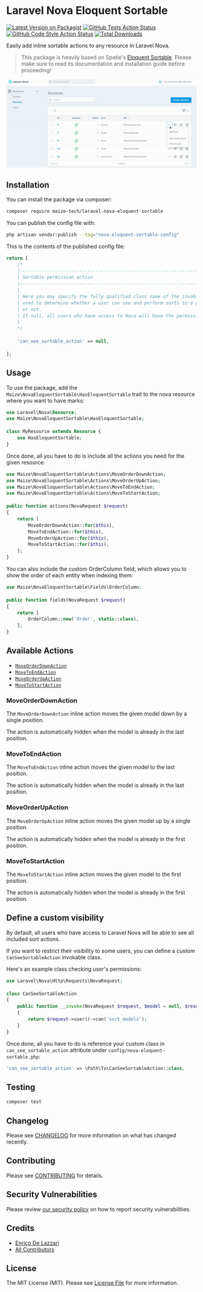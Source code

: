 # Laravel Nova Eloquent Sortable

[![Latest Version on Packagist](https://img.shields.io/packagist/v/maize-tech/laravel-nova-eloquent-sortable.svg?style=flat-square)](https://packagist.org/packages/maize-tech/laravel-nova-eloquent-sortable)
[![GitHub Tests Action Status](https://img.shields.io/github/workflow/status/maize-tech/laravel-nova-eloquent-sortable/run-tests?label=tests)](https://github.com/maize-tech/laravel-nova-eloquent-sortable/actions?query=workflow%3Arun-tests+branch%3Amain)
[![GitHub Code Style Action Status](https://img.shields.io/github/workflow/status/maize-tech/laravel-nova-eloquent-sortable/Fix%20PHP%20code%20style%20issues?label=code%20style)](https://github.com/maize-tech/laravel-nova-eloquent-sortable/actions?query=workflow%3A"Fix+PHP+code+style+issues"+branch%3Amain)
[![Total Downloads](https://img.shields.io/packagist/dt/maize-tech/laravel-nova-eloquent-sortable.svg?style=flat-square)](https://packagist.org/packages/maize-tech/laravel-nova-eloquent-sortable)

Easily add inline sortable actions to any resource in Laravel Nova.

>This package is heavily based on Spatie's [Eloquent Sortable](https://github.com/spatie/eloquent-sortable).
>Please make sure to read its documentation and installation guide before proceeding!

<p align="center"><img src="/art/preview.gif" alt="Laravel Nova Eloquent Sortable in action"></p>

## Installation

You can install the package via composer:

```bash
composer require maize-tech/laravel-nova-eloquent-sortable
```

You can publish the config file with:

```bash
php artisan vendor:publish --tag="nova-eloquent-sortable-config"
```

This is the contents of the published config file:

```php
return [
    /*
    |--------------------------------------------------------------------------
    | Sortable permission action
    |--------------------------------------------------------------------------
    |
    | Here you may specify the fully qualified class name of the invokable class
    | used to determine whether a user can see and perform sorts to a given model
    | or not.
    | If null, all users who have access to Nova will have the permission.
    |
    */

    'can_see_sortable_action' => null,

];
```

## Usage

To use the package, add the `Maize\NovaEloquentSortable\HasEloquentSortable` trait to the nova resource where you want to have marks:

```php
use Laravel\Nova\Resource;
use Maize\NovaEloquentSortable\HasEloquentSortable;

class MyResource extends Resource {
    use HasEloquentSortable;
}
```

Once done, all you have to do is include all the actions you need for the given resource:

```php
use Maize\NovaEloquentSortable\Actions\MoveOrderDownAction;
use Maize\NovaEloquentSortable\Actions\MoveOrderUpAction;
use Maize\NovaEloquentSortable\Actions\MoveToEndAction;
use Maize\NovaEloquentSortable\Actions\MoveToStartAction;

public function actions(NovaRequest $request)
{
    return [
        MoveOrderDownAction::for($this),
        MoveToEndAction::for($this),
        MoveOrderUpAction::for($this),
        MoveToStartAction::for($this),
    ];
}
```

You can also include the custom OrderColumn field, which allows you to show the order of each entity when indexing them:

```php
use Maize\NovaEloquentSortable\Fields\OrderColumn;

public function fields(NovaRequest $request)
{
    return [
        OrderColumn::new('Order', static::class),
    ];
}
```

## Available Actions

- [`MoveOrderDownAction`](#moveorderdownaction)
- [`MoveToEndAction`](#movetoendaction)
- [`MoveOrderUpAction`](#moveorderupaction)
- [`MoveToStartAction`](#movetostartaction)

### MoveOrderDownAction

The `MoveOrderDownAction` inline action moves the given model down by a single position.

The action is automatically hidden when the model is already in the last position.

### MoveToEndAction

The `MoveToEndAction` inline action moves the given model to the last position.

The action is automatically hidden when the model is already in the last position.

### MoveOrderUpAction

The `MoveOrderUpAction` inline action moves the given model up by a single position.

The action is automatically hidden when the model is already in the first position.

### MoveToStartAction

The `MoveToStartAction` inline action moves the given model to the first position.

The action is automatically hidden when the model is already in the first position.

## Define a custom visibility

By default, all users who have access to Laravel Nova will be able to see all included sort actions.

If you want to restrict their visibility to some users, you can define a custom `CanSeeSortableAction` invokable class.

Here's an example class checking user's permissions:

```php
use Laravel\Nova\Http\Requests\NovaRequest;

class CanSeeSortableAction
{
    public function __invoke(NovaRequest $request, $model = null, $resource = null): bool
    {
        return $request->user()->can('sort_models');
    }
}
```

Once done, all you have to do is reference your custom class in `can_see_sortable_action` attribute under `config/nova-eloquent-sortable.php`:

``` php
'can_see_sortable_action' => \Path\To\CanSeeSortableAction::class,
```

## Testing

```bash
composer test
```

## Changelog

Please see [CHANGELOG](CHANGELOG.md) for more information on what has changed recently.

## Contributing

Please see [CONTRIBUTING](.github/CONTRIBUTING.md) for details.

## Security Vulnerabilities

Please review [our security policy](../../security/policy) on how to report security vulnerabilities.

## Credits

- [Enrico De Lazzari](https://github.com/enricodelazzari)
- [All Contributors](../../contributors)

## License

The MIT License (MIT). Please see [License File](LICENSE.md) for more information.
